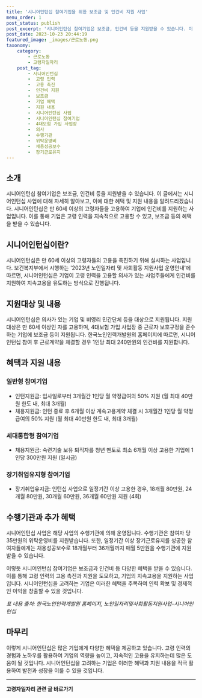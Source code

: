 ```yaml
---
title: '시니어인턴십 참여기업을 위한 보조금 및 인건비 지원 사업'
menu_order: 1
post_status: publish
post_excerpt: '시니어인턴십 참여기업은 보조금, 인건비 등을 지원받을 수 있습니다. 이 글에서는 시니어인턴십 사업에 대해 자세히 알아보고, 이에 대한 혜택 및 지원 내용을 알려드리겠습니다. 시니어인턴십은 만 60세 이상의 고령자들을 고용하여 기업에 인건비를 지원하는 사업입니다. 이를 통해 기업은 고령 인력을 지속적으로 고용할 수 있고, 보조금 등의 혜택을 받을 수 있습니다.'
post_date: 2023-10-23 20:44:19
featured_image: _images/근로노동.png
taxonomy:
    category:
        - 근로노동
        - 고령자일자리
    post_tag:
        - 시니어인턴십
        -  고령 인력
        -  고용 촉진
        -  인건비 지원
        -  보조금
        -  기업 혜택
        -  지원 내용
        -  시니어인턴십 사업
        -  시니어인턴십 참여기업
        -  4대보험 가입 사업장
        -  의사
        -  수행기관
        -  위탁운영비
        -  채용성공보수
        -  장기근로유지
---
```




## 소개

시니어인턴십 참여기업은 보조금, 인건비 등을 지원받을 수 있습니다. 이 글에서는 시니어인턴십 사업에 대해 자세히 알아보고, 이에 대한 혜택 및 지원 내용을 알려드리겠습니다. 시니어인턴십은 만 60세 이상의 고령자들을 고용하여 기업에 인건비를 지원하는 사업입니다. 이를 통해 기업은 고령 인력을 지속적으로 고용할 수 있고, 보조금 등의 혜택을 받을 수 있습니다.

## 시니어인턴십이란?

시니어인턴십은 만 60세 이상의 고령자들의 고용을 촉진하기 위해 실시하는 사업입니다. 보건복지부에서 시행하는 '2023년 노인일자리 및 사회활동 지원사업 운영안내'에 따르면, 시니어인턴십은 기업이 고령 인력을 고용할 의사가 있는 사업주들에게 인건비를 지원하여 지속고용을 유도하는 방식으로 진행됩니다.

## 지원대상 및 내용

시니어인턴십은 의사가 있는 기업 및 비영리 민간단체 등을 대상으로 지원됩니다. 지원 대상은 만 60세 이상인 자를 고용하며, 4대보험 가입 사업장 중 근로자 보호규정을 준수하는 기업에 보조금 등이 지원됩니다. 한국노인인력개발원의 홈페이지에 따르면, 시니어인턴십 참여 후 근로계약을 체결할 경우 1인당 최대 240만원의 인건비를 지원합니다.

## 혜택과 지원 내용

### 일반형 참여기업
- 인턴지원금: 입사일로부터 3개월간 1인당 월 약정급여의 50% 지원 (월 최대 40만원 한도 내, 최대 3개월)
- 채용지원금: 인턴 종료 후 6개월 이상 계속고용계약 체결 시 3개월간 1인당 월 약정급여의 50% 지원 (월 최대 40만원 한도 내, 최대 3개월)

### 세대통합형 참여기업
- 채용지원금: 숙련기술 보유 퇴직자를 청년 멘토로 최소 6개월 이상 고용한 기업에 1인당 300만원 지원 (일시금)

### 장기취업유지형 참여기업
- 장기취업유지금: 인턴십 사업으로 일정기간 이상 고용한 경우, 18개월 80만원, 24개월 80만원, 30개월 60만원, 36개월 60만원 지원 (4회)

## 수행기관과 추가 혜택

시니어인턴십 사업은 해당 사업의 수행기관에 의해 운영됩니다. 수행기관은 참여자 당 35만원의 위탁운영비를 지원받습니다. 또한, 일정기간 이상 장기근로유지를 성공한 참여자들에게는 채용성공보수로 18개월부터 36개월까지 매월 5만원을 수행기관에 지원받을 수 있습니다.

이렇듯 시니어인턴십 참여기업은 보조금과 인건비 등 다양한 혜택을 받을 수 있습니다. 이를 통해 고령 인력의 고용 촉진과 지원을 도모하고, 기업의 지속고용을 지원하는 사업입니다. 시니어인턴십을 고려하는 기업은 이러한 혜택을 주목하여 인력 확보 및 경제적인 이익을 창출할 수 있을 것입니다.

*표 내용 출처: 한국노인인력개발원 홈페이지, 노인일자리및사회활동지원사업-시니어인턴십*

## 마무리

이렇게 시니어인턴십은 많은 기업에게 다양한 혜택을 제공하고 있습니다. 고령 인력의 경험과 노하우를 활용하여 기업의 역량을 높이고, 지속적인 고용을 유지하는데 많은 도움이 될 것입니다. 시니어인턴십을 고려하는 기업은 이러한 혜택과 지원 내용을 적극 활용하여 발전과 성장을 이룰 수 있을 것입니다.
<!-- wp:separator -->
<hr class="wp-block-separator has-alpha-channel-opacity"/>
<!-- /wp:separator -->

<!-- wp:group {"backgroundColor":"base","layout":{"type":"constrained"}} -->
<div class="wp-block-group has-base-background-color has-background"><!-- wp:paragraph {"align":"center","fontSize":"medium"} -->
<p class="has-text-align-center has-large-font-size"><strong>고령자일자리 관련 글 바로가기</strong></p>
<!-- /wp:paragraph -->


<!-- wp:latest-posts
{"categories":[{"id":10558,"count":19,"description":"","link":"https://uknowlaw.com/category/%ea%b3%a0%eb%a0%b9%ec%9e%90%ec%9d%bc%ec%9e%90%eb%a6%ac/","name":"고령자일자리","slug":"고령자일자리","taxonomy":"category","parent":0,"meta":[],"_links":{"self":[{"href":"https://uknowlaw.com/wp-json/wp/v2/categories/10558"}],"collection":[{"href":"https://uknowlaw.com/wp-json/wp/v2/categories"}],"about":[{"href":"https://uknowlaw.com/wp-json/wp/v2/taxonomies/category"}],"wp:post_type":[{"href":"https://uknowlaw.com/wp-json/wp/v2/posts?categories=10558"}],"curies":[{"name":"wp","href":"https://api.w.org/{rel}","templated":true}]}}],"postsToShow":100,"excerptLength":28,"postLayout":"grid","columns":2,"featuredImageAlign":"left","featuredImageSizeSlug":"large","fontSize":18px} /--></div>
<!-- /wp:group -->